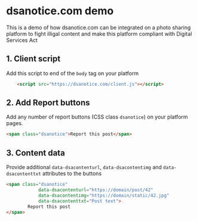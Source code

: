 # dsanotice.com demo

This is a demo of how dsanotice.com can be integrated on a photo sharing platform to fight illigal content and make this platform compliant with Digital Services Act

## 1. Client script

Add this script to end of the `body` tag on your platform

```html
    <script src="https://dsanotice.com/client.js"></script>
```


## 2. Add Report buttons

Add any number of report buttons (CSS class `dsanotice`) on your platform pages.


```html
<span class="dsanotice">Report this post</span>
```


## 3. Content data

Provide additional `data-dsacontenturl`, `data-dsacontentimg` and `data-dsacontenttxt` attributes to the buttons


```html
<span class="dsanotice" 
            data-dsacontenturl="https://domain/post/42"
            data-dsacontentimg="https://domain/static/42.jpg"
            data-dsacontenttxt="Post text">
        Report this post
</span>
```
